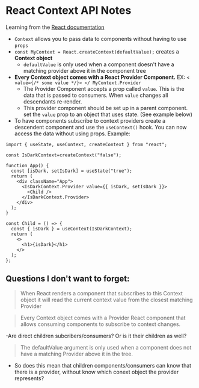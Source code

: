 # React Context API Notes

Learning from the [React documentation](https://reactjs.org/docs/context.html)

- `Context` allows you to pass data to components without having to use `props`
- `const MyContext = React.createContext(defaultValue);` creates a **Context object**
  - `defaultValue` is only used when a component doesn't have a matching provider above it in the component tree
- **Every Context object comes with a React Provider Component.** EX: `< value={/* some value */}> </ MyContext.Provider`
  - The Provider Component accepts a prop called `value`. This is the data that is passed to consumers. When `value` changes all descendants re-render.
  - This provider component should be set up in a parent component. set the `value` prop to an object that uses state. (See example below)
- To have components subscribe to context providers create a descendent component and use the `useContext()` hook. You can now access the data without using props. Example:

```
import { useState, useContext, createContext } from "react";

const IsDarkContext=createContext("false");

function App() {
  const [isDark, setIsDark] = useState("true");
  return (
    <div className="App">
      <IsDarkContext.Provider value={{ isDark, setIsDark }}>
        <Child />
      </IsDarkContext.Provider>
    </div>
  );
}

const Child = () => {
  const { isDark } = useContext(IsDarkContext);
  return (
    <>
      <h1>{isDark}</h1>
    </>
  );
};
```

## Questions I don't want to forget:

> When React renders a component that subscribes to this Context object it will read the current context value from the closest matching Provider

> Every Context object comes with a Provider React component that allows consuming components to subscribe to context changes.

-Are direct children subcribers/consumers? Or is it their children as well?

> The defaultValue argument is only used when a component does not have a matching Provider above it in the tree.

- So does this mean that children components/consumers can know that there is a provider, without know which conext object the provider represents?

